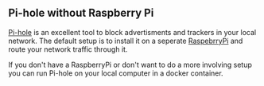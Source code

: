 ## Pi-hole without Raspberry Pi

[Pi-hole](https://pi-hole.net/) is an excellent tool to block advertisments and trackers in your local network. The default setup is to install it on a seperate [RaspebrryPi](https://www.raspberrypi.org/) and route your network traffic through it.

If you don't have a RaspberryPi or don't want to do a more involving setup you can run Pi-hole on your local computer in a docker container.
